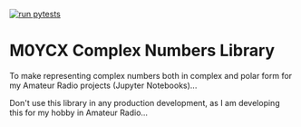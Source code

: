 [![run pytests](https://github.com/M0YCX/ycx_complex_numbers/actions/workflows/run-tests.yml/badge.svg)](https://github.com/M0YCX/ycx_complex_numbers/actions/workflows/run-tests.yml)

# M0YCX Complex Numbers Library

To make representing complex numbers both in complex and polar
form for my Amateur Radio projects (Jupyter Notebooks)...

Don't use this library in any production development, as I am
developing this for my hobby in Amateur Radio...


